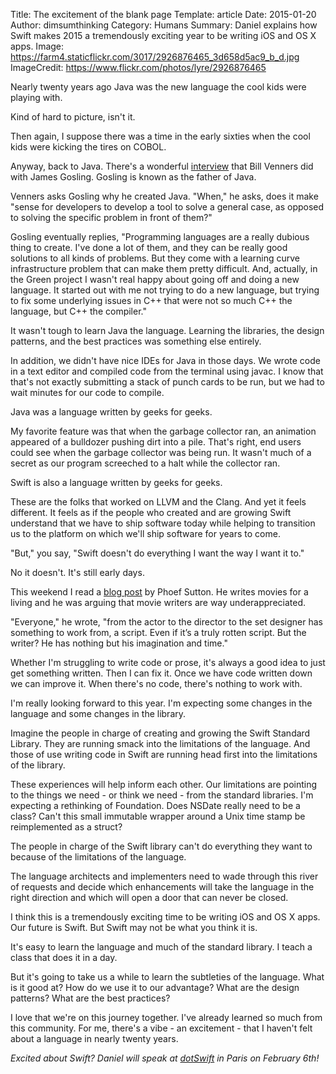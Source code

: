 Title: The excitement of the blank page
Template: article
Date: 2015-01-20
Author: dimsumthinking
Category: Humans
Summary: Daniel explains how Swift makes 2015 a tremendously exciting year to be writing iOS and OS X apps.
Image: https://farm4.staticflickr.com/3017/2926876465_3d658d5ac9_b_d.jpg
ImageCredit: https://www.flickr.com/photos/lyre/2926876465

Nearly twenty years ago Java was the new language the cool kids were playing with.

Kind of hard to picture, isn't it.

Then again, I suppose there was a time in the early sixties when the cool kids were kicking the tires on COBOL.

Anyway, back to Java. There's a wonderful <a href="http://www.artima.com/intv/gosling1P.html">interview</a> that Bill Venners did with James Gosling. Gosling is known as the father of Java.

Venners asks Gosling why he created Java. "When," he asks, does it make "sense for developers to develop a tool to solve a general case, as opposed to solving the specific problem in front of them?"

Gosling eventually replies, "Programming languages are a really dubious thing to create. I've done a lot of them, and they can be really good solutions to all kinds of problems. But they come with a learning curve infrastructure problem that can make them pretty difficult. And, actually, in the Green project I wasn't real happy about going off and doing a new language. It started out with me not trying to do a new language, but trying to fix some underlying issues in C++ that were not so much C++ the language, but C++ the compiler."

It wasn't tough to learn Java the language. Learning the libraries, the design patterns, and the best practices was something else entirely.

In addition, we didn't have nice IDEs for Java in those days. We wrote code in a text editor and compiled code from the terminal using javac. I know that that's not exactly submitting a stack of punch cards to be run, but we had to wait minutes for our code to compile.

Java was a language written by geeks for geeks.

My favorite feature was that when the garbage collector ran, an animation appeared of a bulldozer pushing dirt into a pile. That's right, end users could see when the garbage collector was being run. It wasn't much of a secret as our program screeched to a halt while the collector ran.

Swift is also a language written by geeks for geeks.

These are the folks that worked on LLVM and the Clang. And yet it feels different. It feels as if the people who created and are growing Swift understand that we have to ship software today while helping to transition us to the platform on which we'll ship software for years to come.

"But," you say, "Swift doesn't do everything I want the way I want it to."

No it doesn't. It's still early days.

This weekend I read a <a href="http://www.phoefsutton.com/bertram-millhauser/">blog post</a> by Phoef Sutton. He writes movies for a living and he was arguing that movie writers are way underappreciated.

"Everyone," he wrote, "from the actor to the director to the set designer has something to work from, a script. Even if it’s a truly rotten script. But the writer? He has nothing but his imagination and time."

Whether I'm struggling to write code or prose, it's always a good idea to just get something written. Then I can fix it. Once we have code written down we can improve it. When there's no code, there's nothing to work with.

I'm really looking forward to this year. I'm expecting some changes in the language and some changes in the library.

Imagine the people in charge of creating and growing the Swift Standard Library. They are running smack into the limitations of the language. And those of use writing code in Swift are running head first into the limitations of the library.

These experiences will help inform each other. Our limitations are pointing to the things we need - or think we need - from the standard libraries. I'm expecting a rethinking of Foundation. Does NSDate really need to be a class? Can't this small immutable wrapper around a Unix time stamp be reimplemented as a struct?

The people in charge of the Swift library can't do everything they want to because of the limitations of the language.

The language architects and implementers need to wade through this river of requests and decide which enhancements will take the language in the right direction and which will open a door that can never be closed.

I think this is a tremendously exciting time to be writing iOS and OS X apps. Our future is Swift. But Swift may not be what you think it is.

It's easy to learn the language and much of the standard library. I teach a class that does it in a day.

But it's going to take us a while to learn the subtleties of the language. What is it good at? How do we use it to our advantage? What are the design patterns? What are the best practices?

I love that we're on this journey together. I've already learned so much from this community. For me, there's a vibe - an excitement - that I haven't felt about a language in nearly twenty years.

_Excited about Swift? Daniel will speak at [dotSwift](http://dotswift.io) in Paris on February 6th!_
